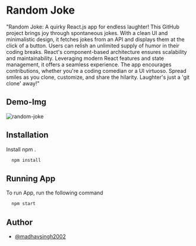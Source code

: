 
# Random Joke

"Random Joke: A quirky React.js app for endless laughter! This GitHub project brings joy through spontaneous jokes. With a clean UI and minimalistic design, it fetches jokes from an API and displays them at the click of a button. Users can relish an unlimited supply of humor in their coding breaks. React's component-based architecture ensures scalability and maintainability. Leveraging modern React features and state management, it offers a seamless experience. The app encourages contributions, whether you're a coding comedian or a UI virtuoso. Spread smiles as you clone, customize, and share the hilarity. Laughter's just a 'git clone' away!"
## Demo-Img
![random-joke](https://github.com/madhavsingh2002/random-joke/assets/94055502/f447df74-d80a-4aa9-bd35-a2b979a8a0a9)






## Installation


Install  npm .

```bash
  npm install 

```
    
## Running App

To run App, run the following command

```bash
  npm start
```


## Author

- [@madhavsingh2002](https://github.com/madhavsingh2002)

